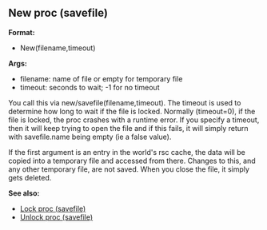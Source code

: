 ## New proc (savefile)

**Format:**
+   New(filename,timeout)
<!-- -->
**Args:**
+   filename: name of file or empty for temporary file
+   timeout: seconds to wait; -1 for no timeout


You call this via new/savefile(filename,timeout). The timeout
is used to determine how long to wait if the file is locked. Normally
(timeout=0), if the file is locked, the proc crashes with a runtime
error. If you specify a timeout, then it will keep trying to open the
file and if this fails, it will simply return with savefile.name being
empty (ie a false value). 

If the first argument is an entry in
the world\'s rsc cache, the data will be copied into a temporary file
and accessed from there. Changes to this, and any other temporary file,
are not saved. When you close the file, it simply gets deleted.

**See also:**
+   [Lock proc (savefile)](/ref/savefile/proc/Lock.md) 
+   [Unlock proc (savefile)](/ref/savefile/proc/Unlock.md) <!-- -->